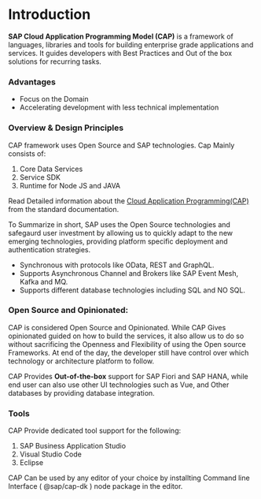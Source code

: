 # Introduction

<b>SAP Cloud Application Programming Model (CAP)</b> is a framework of languages, libraries and tools for building enterprise grade applications and services. It guides developers with Best Practices and Out of the box solutions for recurring tasks.

### Advantages

- Focus on the Domain
- Accelerating development with less technical implementation

### Overview & Design Principles

CAP framework uses Open Source and SAP technologies. Cap Mainly consists of:

1. Core Data Services
2. Service SDK
3. Runtime for Node JS and JAVA

Read Detailed information about the [Cloud Application Programming(CAP)](https://cap.cloud.sap/docs/about/#overview) from the standard documentation.

To Summarize in short, SAP uses the Open Source technologies and safegaurd user investment by allowing us to quickly adapt to the new emerging technologies, providing platform specific deployment and authentication strategies.

- Synchronous with protocols like OData, REST and GraphQL.
- Supports Asynchronous Channel and Brokers like SAP Event Mesh, Kafka and MQ.
- Supports different database technologies including SQL and NO SQL.

### Open Source and Opinionated:

CAP is considered Open Source and Opinionated. While CAP Gives opinionated guided on how to build the services, it also allow us to do so without sacrificing the Openness and Flexibility of using the Open source Frameworks. At end of the day, the developer still have control over which technology or architecture platform to follow.

CAP Provides <b>Out-of-the-box</b> support for SAP Fiori and SAP HANA, while end user can also use other UI technologies such as Vue, and Other databases by providing database integration.

### Tools

CAP Provide dedicated tool support for the following:

1. SAP Business Application Studio
2. Visual Studio Code
3. Eclipse

CAP Can be used by any editor of your choice by installting Command line Interface ( @sap/cap-dk ) node package in the editor.
